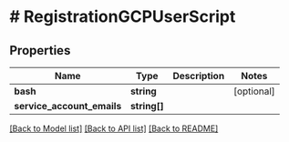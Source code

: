 # # RegistrationGCPUserScript

## Properties

Name | Type | Description | Notes
------------ | ------------- | ------------- | -------------
**bash** | **string** |  | [optional]
**service_account_emails** | **string[]** |  |

[[Back to Model list]](../../README.md#models) [[Back to API list]](../../README.md#endpoints) [[Back to README]](../../README.md)
